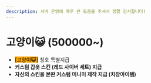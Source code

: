 ```yaml
---
description: 서버 운영에 매우 큰 도움을 주셔서 정말 감사합니다!
---
```


# 고양이😺 (500000\~)

* <mark style="background-color:orange;">\[고양이😺]</mark> <mark style="color:orange;"></mark> 칭호 특별지급
* **커스텀 갑옷 스킨 (레드 사이버 세트) 지급**
* **자신의 스킨을 본딴  커스텀 미니미 제작  지급 (치장아이템)**
